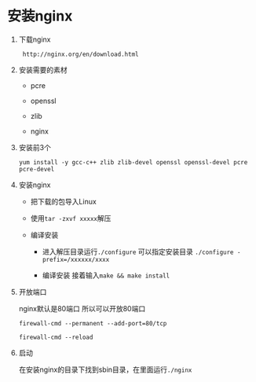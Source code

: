 # 安装nginx

1. 下载nginx
   
   ` http://nginx.org/en/download.html`

2. 安装需要的素材
   
   - pcre
   
   - openssl
   
   - zlib
   
   - nginx

3. 安装前3个
   
   `yum install -y gcc-c++ zlib zlib-devel openssl openssl-devel pcre pcre-devel`

4. 安装nginx
   
   - 把下载的包导入Linux
   
   - 使用`tar -zxvf xxxxx`解压
   
   - 编译安装
     
     - 进入解压目录运行`./configure` 可以指定安装目录 `./configure -prefix=/xxxxxx/xxxx`
     
     - 编译安装 接着输入`make && make install`

5. 开放端口
   
   nginx默认是80端口 所以可以开放80端口
   
   `firewall-cmd --permanent --add-port=80/tcp` 
   
   `firewall-cmd --reload`

6. 启动
   
   在安装nginx的目录下找到sbin目录，在里面运行`./nginx`






